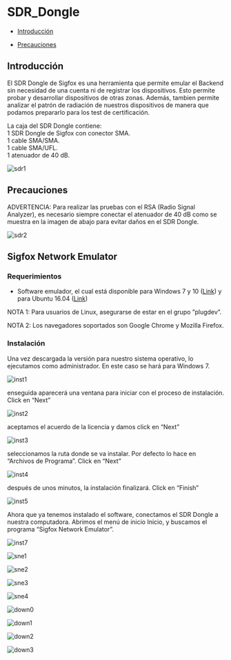 SDR_Dongle
==============

- 	[Introducción](#introducción)

-	[Precauciones](#precauciones)

Introducción
------------

El SDR Dongle de Sigfox es una herramienta que permite emular el Backend sin necesidad de una cuenta ni de registrar los dispositivos. Esto permite probar y desarrollar dispositivos de otras zonas. Además, tambien permite analizar el patrón de radiación de nuestros dispositivos de manera que podamos prepararlo para los test de certificación.

La caja del SDR Dongle contiene:
<br /> 
1 SDR Dongle de Sigfox con conector SMA.
<br />
1 cable SMA/SMA.
<br />
1 cable SMA/UFL.
<br />
1 atenuador de 40 dB.

![sdr1](https://github.com/Iotnet/SDR_Dongle/blob/master/imagenes/sdr1.png)

Precauciones
------------

ADVERTENCIA: Para realizar las pruebas con el RSA (Radio Signal Analyzer), es necesario siempre conectar el atenuador de 40 dB como se muestra en la imagen de  abajo para evitar daños en el SDR Dongle.

![sdr2](https://github.com/Iotnet/SDR_Dongle/blob/master/imagenes/sdr2.png)

Sigfox Network Emulator
-----------------------

### Requerimientos

-	Software emulador, el cual está disponible para Windows 7 y 10 ([Link](https://support.sigfox.com/downloads/snek.exe)) y para Ubuntu 16.04 ([Link](https://support.sigfox.com/downloads/snek.deb))

NOTA 1: Para usuarios de Linux, asegurarse de estar en el grupo ”plugdev”.

NOTA 2: Los navegadores soportados son Google Chrome y Mozilla Firefox.

### Instalación

Una vez descargada la versión para nuestro sistema operativo, lo ejecutamos como administrador. En este caso se hará para Windows 7.

![inst1](https://github.com/Iotnet/SDR_Dongle/blob/master/imagenes/inst1.png)

enseguida aparecerá una ventana para iniciar con el proceso de instalación. Click en “Next”

![inst2](https://github.com/Iotnet/SDR_Dongle/blob/master/imagenes/inst2.png)

aceptamos el acuerdo de la licencia y damos click en “Next”

![inst3](https://github.com/Iotnet/SDR_Dongle/blob/master/imagenes/inst3.png)

seleccionamos la ruta donde se va instalar. Por defecto lo hace en “Archivos de Programa”. Click en “Next”

![inst4](https://github.com/Iotnet/SDR_Dongle/blob/master/imagenes/inst4.png)

después de unos minutos, la instalación finalizará. Click en “Finish”

![inst5](https://github.com/Iotnet/SDR_Dongle/blob/master/imagenes/inst5.png)

Ahora que ya tenemos instalado el software, conectamos el SDR Dongle a nuestra computadora. Abrimos el menú de inicio Inicio, y buscamos el programa “Sigfox Network Emulator”.

![inst7](https://github.com/Iotnet/SDR_Dongle/blob/master/imagenes/inst7.png)

![sne1](https://github.com/Iotnet/SDR_Dongle/blob/master/imagenes/sne1.png)

![sne2](https://github.com/Iotnet/SDR_Dongle/blob/master/imagenes/sne2.png)

![sne3](https://github.com/Iotnet/SDR_Dongle/blob/master/imagenes/sne3.png)

![sne4](https://github.com/Iotnet/SDR_Dongle/blob/master/imagenes/sne4.png)

![down0](https://github.com/Iotnet/SDR_Dongle/blob/master/imagenes/down0.png)

![down1](https://github.com/Iotnet/SDR_Dongle/blob/master/imagenes/down1.png)

![down2](https://github.com/Iotnet/SDR_Dongle/blob/master/imagenes/down2.png)

![down3](https://github.com/Iotnet/SDR_Dongle/blob/master/imagenes/down3.png)

